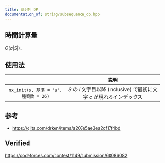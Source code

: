 ```yaml
---
title: 部分列 DP
documentation_of: string/subsequence_dp.hpp
---
```



## 時間計算量

$O(\sigma \lvert S \rvert)$．


## 使用法

||説明|
|:--:|:--:|
|`nx_init(s, 基準 = 'a', 種類数 = 26)`|$S$ の $i$ 文字目以降 (inclusive) で最初に文字 $c$ が現れるインデックス|


## 参考

- https://qiita.com/drken/items/a207e5ae3ea2cf17f4bd


## Verified

https://codeforces.com/contest/1149/submission/68086082
